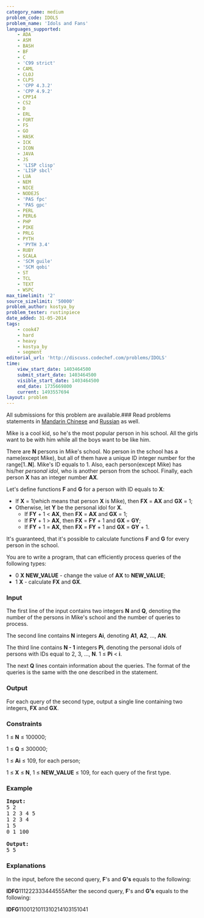 ```yaml
---
category_name: medium
problem_code: IDOLS
problem_name: 'Idols and Fans'
languages_supported:
    - ADA
    - ASM
    - BASH
    - BF
    - C
    - 'C99 strict'
    - CAML
    - CLOJ
    - CLPS
    - 'CPP 4.3.2'
    - 'CPP 4.9.2'
    - CPP14
    - CS2
    - D
    - ERL
    - FORT
    - FS
    - GO
    - HASK
    - ICK
    - ICON
    - JAVA
    - JS
    - 'LISP clisp'
    - 'LISP sbcl'
    - LUA
    - NEM
    - NICE
    - NODEJS
    - 'PAS fpc'
    - 'PAS gpc'
    - PERL
    - PERL6
    - PHP
    - PIKE
    - PRLG
    - PYTH
    - 'PYTH 3.4'
    - RUBY
    - SCALA
    - 'SCM guile'
    - 'SCM qobi'
    - ST
    - TCL
    - TEXT
    - WSPC
max_timelimit: '2'
source_sizelimit: '50000'
problem_author: kostya_by
problem_tester: rustinpiece
date_added: 31-05-2014
tags:
    - cook47
    - hard
    - heavy
    - kostya_by
    - segment
editorial_url: 'http://discuss.codechef.com/problems/IDOLS'
time:
    view_start_date: 1403464500
    submit_start_date: 1403464500
    visible_start_date: 1403464500
    end_date: 1735669800
    current: 1493557694
layout: problem
---
```

All submissions for this problem are available.###  Read problems statements in [Mandarin Chinese](http://www.codechef.com/download/translated/COOK47/mandarin2/IDOLS2.pdf) and [Russian](http://www.codechef.com/download/translated/COOK47/russian/IDOLS1.pdf) as well.

Mike is a cool kid, so he's the most popular person in his school. All the girls want to be with him while all the boys want to be like him.

There are **N** persons in Mike's school. No person in the school has a name(except Mike), but all of them have a unique ID integer number for the range\[1..**N**\]. Mike's ID equals to 1. Also, each person(except Mike) has his/her *personal idol*, who is another person from the school. Finally, each person **X** has an integer number **AX**.

Let's define functions **F** and **G** for a person with ID equals to **X**:

- If **X** = 1(which means that person **X** is Mike), then **FX** = **AX** and **GX** = 1;
- Otherwise, let **Y** be the personal idol for **X**. 
  - If **FY** + 1 < **AX**, then **FX** = **AX** and **GX** = 1;
  - If **FY** + 1 > **AX**, then **FX** = **FY** + 1 and **GX** = **GY**;
  - If **FY** + 1 = **AX**, then **FX** = **FY** + 1 and **GX** = **GY** + 1.

It's guaranteed, that it's possible to calculate functions **F** and **G** for every person in the school.

You are to write a program, that can efficiently process queries of the following types:

- 0 **X** **NEW\_VALUE** - change the value of **AX** to **NEW\_VALUE**;
- 1 **X** - calculate **FX** and **GX**.

### Input

The first line of the input contains two integers **N** and **Q**, denoting the number of the persons in Mike's school and the number of queries to process.

The second line contains **N** integers **Ai**, denoting **A1**, **A2**, ..., **AN**.

The third line contains **N - 1** integers **Pi**, denoting the personal idols of persons with IDs equal to 2, 3, ..., **N**. 1 ≤ **Pi** < **i**.

The next **Q** lines contain information about the queries. The format of the queries is the same with the one described in the statement.

### Output

For each query of the second type, output a single line containing two integers, **FX** and **GX**.

### Constraints

1 ≤ **N** ≤ 100000;

1 ≤ **Q** ≤ 300000;

1 ≤ **Ai** ≤ 109, for each person;

1 ≤ **X** ≤ **N**, 1 ≤ **NEW\_VALUE** ≤ 109, for each query of the first type.

### Example

<pre><b>Input:</b>
5 2
1 2 3 4 5
1 2 3 4
1 5
0 1 100

<b>Output:</b>
5 5
</pre>
### Explanations

In the input, before the second query, **F**'s and **G's** equals to the following:

**ID****F****G**111222333444555After the second query, **F**'s and **G's** equals to the following:

**ID****F****G**1100121011310214103151041
